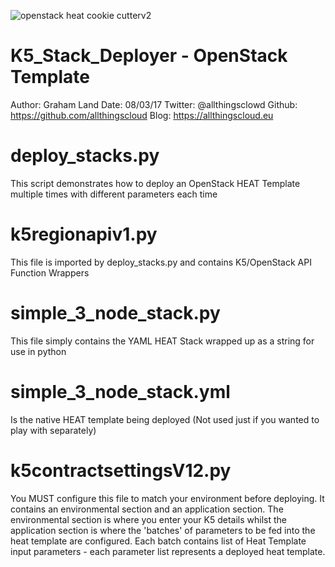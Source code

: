 ![openstack heat cookie cutterv2](https://cloud.githubusercontent.com/assets/9472095/23799593/fb63e52c-05a0-11e7-98d1-521e2ee34424.jpg)

# K5_Stack_Deployer - OpenStack Template
Author: Graham Land
Date: 08/03/17
Twitter: @allthingsclowd
Github: https://github.com/allthingscloud
Blog: https://allthingscloud.eu

# deploy_stacks.py
This script demonstrates how to deploy an OpenStack HEAT Template
multiple times with different parameters each time

# k5regionapiv1.py 
This file is imported by deploy_stacks.py and contains K5/OpenStack API Function Wrappers

# simple_3_node_stack.py
This file simply contains the YAML HEAT Stack wrapped up as a string for use in python

# simple_3_node_stack.yml
Is the native HEAT template being deployed (Not used just if you wanted to play with separately)

#  k5contractsettingsV12.py
You MUST configure this file to match your environment before deploying.
It contains an environmental section and an application section.
The environmental section is where you enter your K5 details whilst the application section is where the 'batches' of parameters to be fed into the heat template are configured.
Each batch contains list of Heat Template input parameters - each parameter list represents a deployed heat template. 





